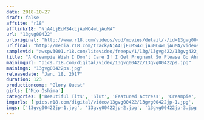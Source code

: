 ```yaml
---
date: 2018-10-27
draft: false
affsite: "r18"
afflinkr18: "NjA4LjEuMS4xLjAuMC4wLjAuMA"
url: "13gvg00422"
urloriginal: "http://www.r18.com/videos/vod/movies/detail/-/id=13gvg00422"
urlfinal: "http://media.r18.com/track/NjA4LjEuMS4xLjAuMC4wLjAuMA/videos/vod/movies/detail/-/id=13gvg00422"
samplevid: "awspv3001.r18.com/litevideo/freepv/1/13g/13gvg422/13gvg422_dmb_w.mp4"
title: "A Creampie Wish I Don't Care If I Get Pregnant So Please Go Ahead And Cum Inside Me Mio Oshima"
mainimgurl: "pics.r18.com/digital/video/13gvg00422/13gvg00422ps.jpg"
mainimgs: "13gvg00422ps.jpg"
releasedate: "Jan. 18, 2017"
duration: 123
productioncomp: "Glory Quest"
girls: ['Mio Oshima']
categories: ['Beautiful Tits', 'Slut', 'Featured Actress', 'Creampie', 'Masturbation', 'Dirty Talk', 'Hi-Def']
imgurls: ['pics.r18.com/digital/video/13gvg00422/13gvg00422jp-1.jpg', 'pics.r18.com/digital/video/13gvg00422/13gvg00422jp-2.jpg', 'pics.r18.com/digital/video/13gvg00422/13gvg00422jp-3.jpg', 'pics.r18.com/digital/video/13gvg00422/13gvg00422jp-4.jpg', 'pics.r18.com/digital/video/13gvg00422/13gvg00422jp-5.jpg', 'pics.r18.com/digital/video/13gvg00422/13gvg00422jp-6.jpg', 'pics.r18.com/digital/video/13gvg00422/13gvg00422jp-7.jpg', 'pics.r18.com/digital/video/13gvg00422/13gvg00422jp-8.jpg', 'pics.r18.com/digital/video/13gvg00422/13gvg00422jp-9.jpg', 'pics.r18.com/digital/video/13gvg00422/13gvg00422jp-10.jpg', 'pics.r18.com/digital/video/13gvg00422/13gvg00422jp-11.jpg', 'pics.r18.com/digital/video/13gvg00422/13gvg00422jp-12.jpg', 'pics.r18.com/digital/video/13gvg00422/13gvg00422jp-13.jpg', 'pics.r18.com/digital/video/13gvg00422/13gvg00422jp-14.jpg', 'pics.r18.com/digital/video/13gvg00422/13gvg00422jp-15.jpg', 'pics.r18.com/digital/video/13gvg00422/13gvg00422jp-16.jpg', 'pics.r18.com/digital/video/13gvg00422/13gvg00422jp-17.jpg', 'pics.r18.com/digital/video/13gvg00422/13gvg00422jp-18.jpg', 'pics.r18.com/digital/video/13gvg00422/13gvg00422jp-19.jpg', 'pics.r18.com/digital/video/13gvg00422/13gvg00422jp-20.jpg']
imgs: ['13gvg00422jp-1.jpg', '13gvg00422jp-2.jpg', '13gvg00422jp-3.jpg', '13gvg00422jp-4.jpg', '13gvg00422jp-5.jpg', '13gvg00422jp-6.jpg', '13gvg00422jp-7.jpg', '13gvg00422jp-8.jpg', '13gvg00422jp-9.jpg', '13gvg00422jp-10.jpg', '13gvg00422jp-11.jpg', '13gvg00422jp-12.jpg', '13gvg00422jp-13.jpg', '13gvg00422jp-14.jpg', '13gvg00422jp-15.jpg', '13gvg00422jp-16.jpg', '13gvg00422jp-17.jpg', '13gvg00422jp-18.jpg', '13gvg00422jp-19.jpg', '13gvg00422jp-20.jpg']
---
```

